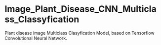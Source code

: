 # Image_Plant_Disease_CNN_Multiclass_Classyfication
Plant disease image Multiclass Clasyfication Model, based on Tensorflow Convolutional Neural Network.
